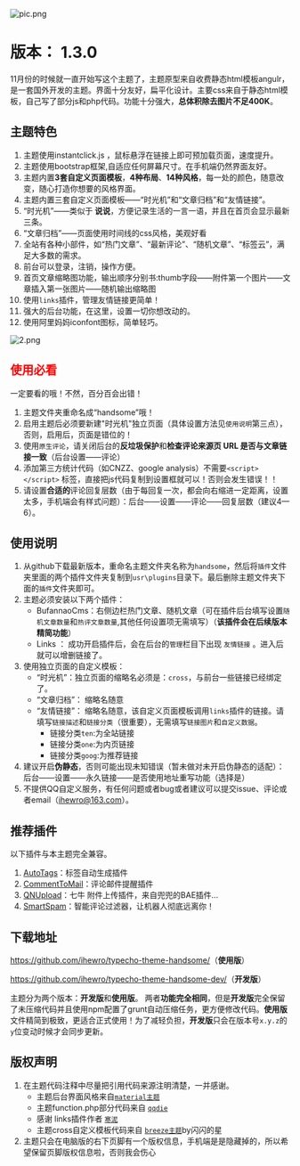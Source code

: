 ![pic.png][1]

# 版本： 1.3.0

11月份的时候就一直开始写这个主题了，主题原型来自收费静态html模板angulr，是一套国外开发的主题。界面十分友好，扁平化设计。主要css来自于静态html模板，自己写了部分js和php代码。功能十分强大，**总体积除去图片不足400K**。


## 主题特色

1. 主题使用instantclick.js ，鼠标悬浮在链接上即可预加载页面，速度提升。
2. 主题使用bootstrap框架,自适应任何屏幕尺寸。在手机端仍然界面友好。
3. 主题内置**3套自定义页面模板**，**4种布局**、**14种风格**，每一处的颜色，随意改变，随心打造你想要的风格界面。
4. 主题内置三套自定义页面模板——“时光机”和“文章归档”和“友情链接”。
5. “时光机”——类似于 **说说**，方便记录生活的一言一语，并且在首页会显示最新三条。
6. “文章归档”——页面使用时间线的css风格，美观好看
7. 全站有各种小部件，如“热门文章”、“最新评论”、“随机文章”、“标签云”，满足大多数的需求。
7. 前台可以登录，注销，操作方便。
8. 首页文章缩略图功能，输出顺序分别书:thumb字段——附件第一个图片——文章插入第一张图片——随机输出缩略图
9. 使用`links`插件，管理友情链接更简单！
10. 强大的后台功能，在这里，设置一切你想改动的。
11. 使用阿里妈妈iconfont图标，简单轻巧。

![2.png][2]

## <span style="color: rgb(255, 0, 0);">使用必看</span>

一定要看的哦！不然，百分百会出错！
1. 主题文件夹重命名成“handsome”哦！
2. 启用主题后必须要新建"时光机"独立页面（具体设置方法见`使用说明`第三点），否则，启用后，页面是错位的！
3. 使用`原生评论`，请关闭后台的**反垃圾保护**和**检查评论来源页 URL 是否与文章链接一致**（后台设置——评论）
4. 添加第三方统计代码（如CNZZ、google analysis）不需要`<script></script>` 标签，直接把js代码复制到设置框就可以！否则会发生错误！！
5. 请设置**合适的**评论回复层数（由于每回复一次，都会向右缩进一定距离，设置太多，手机端会有样式问题）：后台——设置——评论——回复层数（建议4—6）。

## 使用说明
1. 从github下载最新版本，重命名主题文件夹名称为`handsome`，然后将`插件`文件夹里面的两个插件文件夹复制到`usr\plugins`目录下。最后删除主题文件夹下面的`插件`文件夹即可。
2. 主题必须安装以下两个插件：
    * BufannaoCms：右侧边栏热门文章、随机文章（可在插件后台填写设置`随机文章数量`和`热评文章数量`,其他任何设置项无需填写）（**该插件会在后续版本精简功能**）
    * Links ： 成功开启插件后，会在后台的`管理`栏目下出现 `友情链接` 。进入后就可以增删链接了。
3. 使用独立页面的自定义模板：
    * “时光机”：独立页面的缩略名必须是：`cross`，与前台一些链接已经绑定了。
    * “文章归档”： 缩略名随意
    * “友情链接”： 缩略名随意，该自定义页面模板调用`links`插件的链接。请填写`链接描述`和`链接分类`（很重要），无需填写`链接图片`和`自定义数据`。
        * 链接分类`ten`:为全站链接
        * 链接分类`one`:为内页链接
        * 链接分类`goog`:为推荐链接
4. 建议开启**伪静态**，否则可能出现未知错误（暂未做对未开启伪静态的适配）：后台——设置——永久链接——是否使用地址重写功能（选择是）
5. 不提供QQ自定义服务，有任何问题或者bug或者建议可以提交issue、评论或者email（ihewro@163.com）。

## 推荐插件

以下插件与本主题完全兼容。

1. [AutoTags](https://dt27.org/php/autotags-for-typecho/)：标签自动生成插件
2. [CommentToMail](http://typecho.byends.com/post/CommentToMail-v2-0-0.html)：评论邮件提醒插件
3. [QNUpload](http://ysido.com/qnupload_v_1_2_0.html)：七牛 附件上传插件，来自兜兜的BAE插件...
4. [SmartSpam](http://www.yovisun.com/archive/typecho-plugin-smartspam.html)：智能评论过滤器，让机器人彻底远离你！


## 下载地址

<https://github.com/ihewro/typecho-theme-handsome/>（**使用版**）

<https://github.com/ihewro/typecho-theme-handsome-dev/>（**开发版**）

主题分为两个版本：**开发版**和**使用版**。
两者**功能完全相同**，但是**开发版**完全保留了未压缩代码并且使用npm配置了grunt自动压缩任务，更方便修改代码。**使用版**文件精简到极致，更适合正式使用！为了减轻负担，**开发版**只会在版本号`x.y.z`的`y`位变动时候才会同步更新。

## 版权声明

1. 在主题代码注释中尽量把引用代码来源注明清楚，一并感谢。
    * 主题后台界面风格来自[`material主题`](https://viosey.com/)
    * 主题function.php部分代码来自 [`qqdie`](http://qqdie.com)
    * 感谢 links插件作者 [`寒泥`](http://www.imhan.com/)
    * 主题cross自定义模板代码来自 [`breeze主题`](https://shansing.com/)by闪闪的星
2. 主题只会在电脑版的右下页脚有一个版权信息，手机端是是隐藏掉的，所以希望保留页脚版权信息啦，否则我会伤心


  [1]: http://7xlk7n.com1.z0.glb.clouddn.com/2016/12/2960973115.png
  [2]: http://7xlk7n.com1.z0.glb.clouddn.com/2016/12/2223020222.png